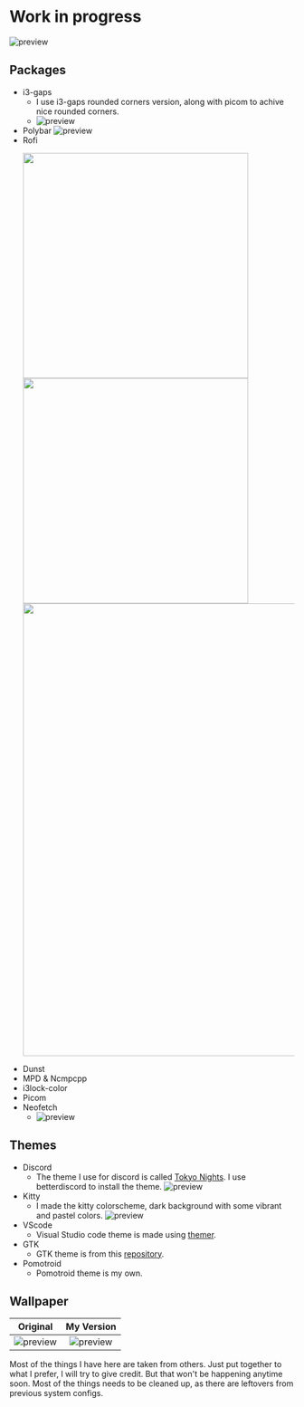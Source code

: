 # Work in progress

![preview](https://i.imgur.com/oFDikYp.png)

## Packages
- i3-gaps
    - I use i3-gaps rounded corners version, along with picom to achive nice rounded corners.
    - ![preview](https://i.imgur.com/9ffIo3C.png)
- Polybar
    ![preview](https://i.imgur.com/i9E9MsN.png)
- Rofi
    <p float="left">
    <img src="https://i.imgur.com/svXmRN5.png" width="398" />
    <img src="https://i.imgur.com/0zuZIFZ.png" width="398" /> 
    <img src="https://i.imgur.com/JuNtdIE.png" width="800" />
    </p>
- Dunst
- MPD & Ncmpcpp
- i3lock-color
- Picom
- Neofetch
    - ![preview](https://i.imgur.com/kJfzWsN.png)
## Themes
- Discord
    - The theme I use for discord is called [Tokyo Nights](https://betterdiscord.app/theme/Tokyo%20Night). I use betterdiscord to install the theme.
    ![preview](https://i.imgur.com/SdAbZsE.png)
- Kitty
    - I made the kitty colorscheme, dark background with some vibrant and pastel colors. 
    ![preview](https://i.imgur.com/osvkLcC.png)
- VScode
    - Visual Studio code theme is made using [themer](https://themer.dev/).
- GTK
    - GTK theme is from this [repository](https://github.com/koiosdev/Tokyo-Night-Linux).
- Pomotroid
    - Pomotroid theme is my own.

## Wallpaper

Original            |  My Version
:-------------------------:|:-------------------------:
![preview](https://i.imgur.com/37VOeeT.jpg)  |  ![preview](https://i.imgur.com/6c0GfDD.png)

Most of the things I have here are taken from others. Just put together to what I prefer, I will try to give credit.
But that won't be happening anytime soon. Most of the things needs to be cleaned up, as there are leftovers from previous system configs. 
